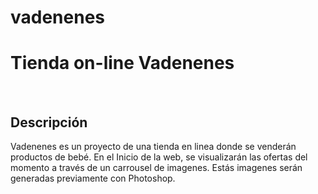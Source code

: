 # vadenenes
<h1>Tienda on-line Vadenenes</h1>
<br>
<h2>Descripción</h2>
<p>Vadenenes es un proyecto de una tienda en linea donde se venderán productos de bebé.
En el Inicio de la web, se visualizarán las ofertas del momento a través de un carrousel de imagenes. Estás imagenes serán generadas previamente con Photoshop.</p>
